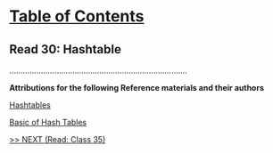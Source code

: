 # [Table of Contents](https://wondwosentsige.github.io/code-401-reading-notes/Home)

## Read 30: Hashtable





...............................................................................

__Attributions for the following Reference materials and their authors__

[Hashtables](https://codefellows.github.io/common_curriculum/data_structures_and_algorithms/Code_401/class-30/resources/Hashtables.html)

[Basic of Hash Tables](https://www.hackerearth.com/practice/data-structures/hash-tables/basics-of-hash-tables/tutorial/)

[>> NEXT (Read: Class 35)](https://wondwosentsige.github.io/code-401-reading-note/class-35)